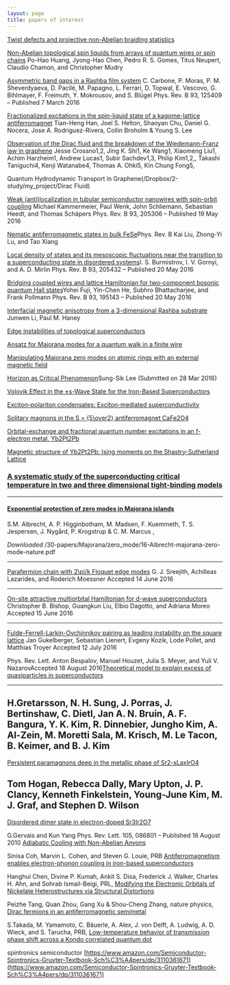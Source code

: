 ```yaml
---
layout: page
title: papers of interest
---
```

[Twist defects and projective non-Abelian braiding statistics](http://journals.aps.org/prb/abstract/10.1103/PhysRevB.87.045130)


[Non-Abelian topological spin liquids from arrays of quantum wires or spin chains](http://journals.aps.org/prb/abstract/10.1103/PhysRevB.93.205123) Po-Hao Huang, Jyong-Hao Chen, Pedro R. S. Gomes, Titus Neupert, Claudio Chamon, and Christopher Mudry


[Asymmetric band gaps in a Rashba film system](http://journals.aps.org/prb/abstract/10.1103/PhysRevB.93.125409)
C. Carbone, P. Moras, P. M. Sheverdyaeva, D. Pacilé, M. Papagno, L. Ferrari, D. Topwal, E. Vescovo, G. Bihlmayer, F. Freimuth, Y. Mokrousov, and S. Blügel
Phys. Rev. B 93, 125409 – Published 7 March 2016



[Fractionalized excitations in the spin-liquid state of a kagome-lattice antiferromagnet](http://www.nature.com/nature/journal/v492/n7429/pdf/nature11659.pdf)
Tian-Heng Han,	Joel S. Helton,	Shaoyan Chu,	Daniel G. Nocera,	Jose A. Rodriguez-Rivera,	Collin Broholm	& Young S. Lee


[Observation of the Dirac fluid and the breakdown of the Wiedemann-Franz law in graphene](http://science.sciencemag.org/content/early/2016/02/10/science.aad0343.full.pdf+html)    Jesse Crossno1,2, Jing K. Shi1, Ke Wang1, Xiaomeng Liu1, Achim Harzheim1, Andrew Lucas1, Subir Sachdev1,3, Philip Kim1,2,, Takashi Taniguchi4, Kenji Watanabe4, Thomas A. Ohki5, Kin Chung Fong5,

Quantum Hydrodynamic Transport in Graphene(/Dropbox/2-study/my_project/Dirac Fluid)



[Weak (anti)localization in tubular semiconductor nanowires with spin-orbit coupling](http://journals.aps.org/prb/abstract/10.1103/PhysRevB.93.205306) Michael Kammermeier, Paul Wenk, John Schliemann, Sebastian Heedt, and Thomas Schäpers
Phys. Rev. B 93, 205306 – Published 19 May 2016



[Nematic antiferromagnetic states in bulk FeSe](http://journals.aps.org/prb/accepted/0807eYd1Y4e15d4d064a5399398f8c0037348aa6a)Phys. Rev. B
Kai Liu, Zhong-Yi Lu, and Tao Xiang


[Local density of states and its mesoscopic fluctuations near the transition to a superconducting state in disordered systems](http://journals.aps.org/prb/abstract/10.1103/PhysRevB.93.205432)I. S. Burmistrov, I. V. Gornyi, and A. D. Mirlin
Phys. Rev. B 93, 205432 – Published 20 May 2016


[Bridging coupled wires and lattice Hamiltonian for two-component bosonic quantum Hall states](http://journals.aps.org/prb/abstract/10.1103/PhysRevB.93.195143)Yohei Fuji, Yin-Chen He, Subhro Bhattacharjee, and Frank Pollmann
Phys. Rev. B 93, 195143 – Published 20 May 2016



[Interfacial magnetic anisotropy from a 3-dimensional Rashba substrate](http://arxiv.org/pdf/1605.05739.pdf)
Junwen Li, Paul M. Haney




[Edge instabilities of topological superconductors](http://journals.aps.org/prb/accepted/1107aY28Z241fe55006c25123a20c304e6cd571a3)




[Ansatz for Majorana modes for a quantum walk in a finite wire](http://journals.aps.org/pra/abstract/10.1103/PhysRevA.93.052319)



[Manipulating Majorana zero modes on atomic
rings with an external magnetic field](http://www.nature.com/ncomms/2016/160121/ncomms10395/pdf/ncomms10395.pdf)


[Horizon as Critical Phenomenon](http://arxiv.org/abs/1603.08509)Sung-Sik Lee
(Submitted on 28 Mar 2016)


[Volovik Effect in the ±s-Wave State for the Iron-Based Superconductors](http://journals.aps.org/prl/abstract/10.1103/PhysRevLett.104.217001)

[Exciton–polariton condensates: Exciton-mediated superconductivity](http://www.nature.com/nmat/journal/v15/n6/full/nmat4646.html)



[Solitary magnons in the S = {5\over2} antiferromagnet CaFe2O4](http://journals.aps.org/prl/accepted/f2073Yc4D1d14f5c624303c37f95b8cb9a96a497c)



[Orbital-exchange and fractional quantum number excitations in an f-electron metal, Yb2Pt2Pb](http://science.sciencemag.org/content/352/6290/1206?utm_campaign=toc_sci-mag_2016-06-02&et_rid=34809302&et_cid=531910)


[Magnetic structure of Yb2Pt2Pb: Ising moments on the Shastry-Sutherland Lattice](https://arxiv.org/pdf/1408.0209v1.pdf)

### [A systematic study of the superconducting critical temperature in two and three dimensional tight-binding models](http://arxiv.org/pdf/1606.00430.pdf)


---
#### [Exponential protection of zero modes in Majorana islands](http://www.nature.com/nature/journal/v531/n7593/full/nature17162.html) 

S.M. Albrecht,	A. P. Higginbotham,	M. Madsen,	F. Kuemmeth, T. S. Jespersen, J. Nygård,	P. Krogstrup & C. M. Marcus	, 

*Downloaded* /30-papers/Majorana/zero_mode/16-Albrecht-majorana-zero-mode-nature.pdf

---

[Parafermion chain with 2\pi/k Floquet edge modes](http://journals.aps.org/prb/accepted/55076O4dDf219629189a36c2c0ddbdf3eb4232212)
G. J. Sreejith, Achilleas Lazarides, and Roderich Moessner
Accepted 14 June 2016

---
[On-site attractive multiorbital Hamiltonian for d-wave superconductors](http://journals.aps.org/prb/accepted/23078O26Cd41f320463d1774d400fe581c4a2a1b6)
Christopher B. Bishop, Guangkun Liu, Elbio Dagotto, and Adriana Moreo
Accepted 15 June 2016

---

[Fulde-Ferrell-Larkin-Ovchinnikov pairing as leading instability on the square lattice](http://journals.aps.org/prb/accepted/50073Y67W731cf4149a7339987a78712882e42cc1)
Jan Gukelberger, Sebastian Lienert, Evgeny Kozik, Lode Pollet, and Matthias Troyer
Accepted 12 July 2016




Phys. Rev. Lett. Anton Bespalov, Manuel Houzet, Julia S. Meyer, and Yuli V. NazarovAccepted 18 August 2016[Theoretical model to explain excess of quasiparticles in superconductors ](https://journals.aps.org/prl/accepted/f607fY25D5615250c49b0a7201d21d702b352bfbb)



---

## H.Gretarsson, N. H. Sung, J. Porras, J. Bertinshaw, C. Dietl, Jan A. N. Bruin, A. F. Bangura, Y. K. Kim, R. Dinnebier, Jungho Kim, A. Al-Zein, M. Moretti Sala, M. Krisch, M. Le Tacon, B. Keimer, and B. J. Kim
[Persistent paramagnons deep in the metallic phase of Sr2-xLaxIrO4](http://journals.aps.org/prl/accepted/9b07dY8fDcc1c057e6bb9dd99c4795ea08b1e4353)

## Tom Hogan, Rebecca Dally, Mary Upton, J. P. Clancy, Kenneth Finkelstein, Young-June Kim, M. J. Graf, and Stephen D. Wilson 
[Disordered dimer state in electron-doped Sr3Ir2O7](http://journals.aps.org/prb/accepted/08076Y92G6d1ca51565c3008e4ce49c79f13f13e3)

G.Gervais and Kun Yang
Phys. Rev. Lett. 105, 086801 – Published 16 August 2010 [Adiabatic Cooling with Non-Abelian Anyons](http://journals.aps.org/prl/abstract/10.1103/PhysRevLett.105.086801)


Sinisa Coh, Marvin L. Cohen, and Steven G. Louie, PRB [Antiferromagnetism enables electron-phonon coupling in iron-based superconductors](http://journals.aps.org/prb/accepted/99075Y2aZ171ea55010455b87ac02724e71f37775)


Hanghui Chen, Divine P. Kumah, Ankit S. Disa, Frederick J. Walker, Charles H. Ahn, and Sohrab Ismail-Beigi, PRL,
[Modifying the Electronic Orbitals of Nickelate Heterostructures via Structural Distortions](http://journals.aps.org/prl/abstract/10.1103/PhysRevLett.110.186402)



Peizhe Tang,	Quan Zhou,	Gang Xu	& Shou-Cheng Zhang, nature physics, [Dirac fermions in an antiferromagnetic semimetal](http://www.nature.com/nphys/journal/vaop/ncurrent/full/nphys3839.html)



S.Takada, M. Yamamoto, C. Bäuerle, A. Alex, J. von Delft, A. Ludwig, A. D. Wieck, and S. Tarucha, PRB, [Low-temperature behavior of transmission phase shift across a Kondo correlated quantum dot](http://journals.aps.org/prb/abstract/10.1103/PhysRevB.94.081303)


spintronics semiconductor
[https://www.amazon.com/Semiconductor-Spintronics-Gruyter-Textbook-Sch%C3%A4pers/dp/3110361671](https://www.amazon.com/Semiconductor-Spintronics-Gruyter-Textbook-Sch%C3%A4pers/dp/3110361671)

